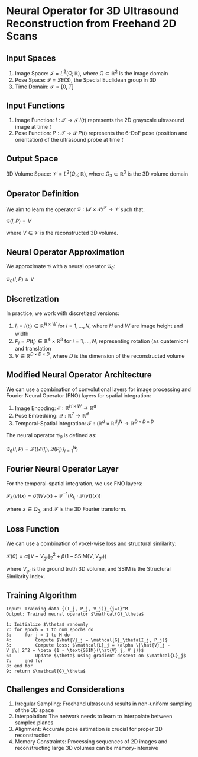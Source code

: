 # Neural Operator for 3D Ultrasound Reconstruction from Freehand 2D Scans

## Input Spaces

1. Image Space: $\mathcal{I} = L^2(\Omega; \mathbb{R})$, where $\Omega \subset \mathbb{R}^2$ is the image domain
2. Pose Space: $\mathcal{P} = SE(3)$, the Special Euclidean group in 3D
3. Time Domain: $\mathcal{T} = [0, T]$

## Input Functions

1. Image Function: $I: \mathcal{T} \to \mathcal{I}$
   $I(t)$ represents the 2D grayscale ultrasound image at time $t$
2. Pose Function: $P: \mathcal{T} \to \mathcal{P}$
   $P(t)$ represents the 6-DoF pose (position and orientation) of the ultrasound probe at time $t$

## Output Space

3D Volume Space: $\mathcal{V} = L^2(\Omega_3; \mathbb{R})$, where $\Omega_3 \subset \mathbb{R}^3$ is the 3D volume domain

## Operator Definition

We aim to learn the operator $\mathcal{G}: (\mathcal{I} \times \mathcal{P})^\mathcal{T} \to \mathcal{V}$ such that:

$\mathcal{G}(I, P) = V$

where $V \in \mathcal{V}$ is the reconstructed 3D volume.

## Neural Operator Approximation

We approximate $\mathcal{G}$ with a neural operator $\mathcal{G}_\theta$:

$\mathcal{G}_\theta(I, P) \approx V$

## Discretization

In practice, we work with discretized versions:

1. $I_i = I(t_i) \in \mathbb{R}^{H \times W}$ for $i = 1, \ldots, N$, where $H$ and $W$ are image height and width
2. $P_i = P(t_i) \in \mathbb{R}^4 \times \mathbb{R}^3$ for $i = 1, \ldots, N$, representing rotation (as quaternion) and translation
3. $V \in \mathbb{R}^{D \times D \times D}$, where $D$ is the dimension of the reconstructed volume

## Modified Neural Operator Architecture

We can use a combination of convolutional layers for image processing and Fourier Neural Operator (FNO) layers for spatial integration:

1. Image Encoding: $\mathcal{E}: \mathbb{R}^{H \times W} \to \mathbb{R}^d$
2. Pose Embedding: $\mathcal{Q}: \mathbb{R}^7 \to \mathbb{R}^d$
3. Temporal-Spatial Integration: $\mathcal{F}: (\mathbb{R}^d \times \mathbb{R}^d)^N \to \mathbb{R}^{D \times D \times D}$

The neural operator $\mathcal{G}_\theta$ is defined as:

$\mathcal{G}_\theta(I, P) = \mathcal{F}(\{\mathcal{E}(I_i), \mathcal{Q}(P_i)\}_{i=1}^N)$

## Fourier Neural Operator Layer

For the temporal-spatial integration, we use FNO layers:

$\mathcal{F}_k(v)(x) = \sigma\left(W v(x) + \mathcal{F}^{-1}\left(R_k \cdot \mathcal{F}(v)\right)(x)\right)$

where $x \in \Omega_3$, and $\mathcal{F}$ is the 3D Fourier transform.

## Loss Function

We can use a combination of voxel-wise loss and structural similarity:

$\mathcal{L}(\theta) = \alpha \|V - V_{gt}\|_2^2 + \beta (1 - \text{SSIM}(V, V_{gt}))$

where $V_{gt}$ is the ground truth 3D volume, and SSIM is the Structural Similarity Index.

## Training Algorithm

```
Input: Training data {(I_j, P_j, V_j)}_{j=1}^M
Output: Trained neural operator $\mathcal{G}_\theta$

1: Initialize $\theta$ randomly
2: for epoch = 1 to num_epochs do
3:     for j = 1 to M do
4:         Compute $\hat{V}_j = \mathcal{G}_\theta(I_j, P_j)$
5:         Compute loss: $\mathcal{L}_j = \alpha \|\hat{V}_j - V_j\|_2^2 + \beta (1 - \text{SSIM}(\hat{V}_j, V_j))$
6:         Update $\theta$ using gradient descent on $\mathcal{L}_j$
7:     end for
8: end for
9: return $\mathcal{G}_\theta$
```

## Challenges and Considerations

1. Irregular Sampling: Freehand ultrasound results in non-uniform sampling of the 3D space
2. Interpolation: The network needs to learn to interpolate between sampled planes
3. Alignment: Accurate pose estimation is crucial for proper 3D reconstruction
4. Memory Constraints: Processing sequences of 2D images and reconstructing large 3D volumes can be memory-intensive
